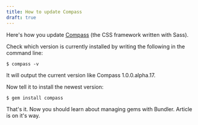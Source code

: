 ```yaml
---
title: How to update Compass
draft: true
---
```


Here's how you update [Compass](http://compass-style.org/) (the CSS framework written with Sass).

Check which version is currently installed by writing the following in the command line:

`$ compass -v`

It will output the current version like Compass 1.0.0.alpha.17.

Now tell it to install the newest version:

`$ gem install compass`

That's it. Now you should learn about managing gems with Bundler. Article is on it's way.
